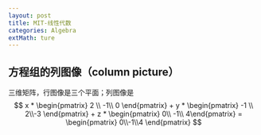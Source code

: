 ```yaml
---      
layout: post      
title: MIT-线性代数      
categories: Algebra      
extMath: ture
---   
```


## 方程组的列图像（column picture）
三维矩阵，行图像是三个平面；列图像是
$$
x * \begin{pmatrix} 2 \\ -1\\ 0 \end{pmatrix} + y * \begin{pmatrix} -1 \\ 2\\-3 \end{pmatrix} + z * \begin{pmatrix} 0\\ -1\\ 4\end{pmatrix} = \begin{pmatrix} 0\\-1\\4 \end{pmatrix}
$$
